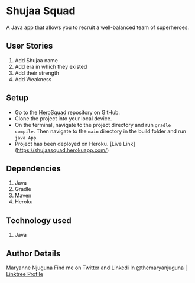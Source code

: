 # Shujaa Squad
A Java app that allows you to recruit a well-balanced team of superheroes.

## User Stories
1. Add Shujaa name
2. Add era in which they existed
3. Add their strength
4. Add Weakness


## Setup
* Go to the [HeroSquad](https://github.com/themaryanjuguna/HeroSquad.git) repository on GitHub.
* Clone the project into your local device.
* On the terminal, navigate to the project directory and run `gradle compile`. Then navigate to the `main` directory in the build folder and run `java App`.
* Project has been deployed on Heroku. [Live Link] (https://shujaasquad.herokuapp.com/)

## Dependencies
1. Java
2. Gradle
3. Maven
4. Heroku

## Technology used
1. Java

## Author Details
Maryanne Njuguna Find me on Twitter and Linkedi In @themaryanjuguna | [Linktree Profile](https://linktr.ee/themaryanjuguna)